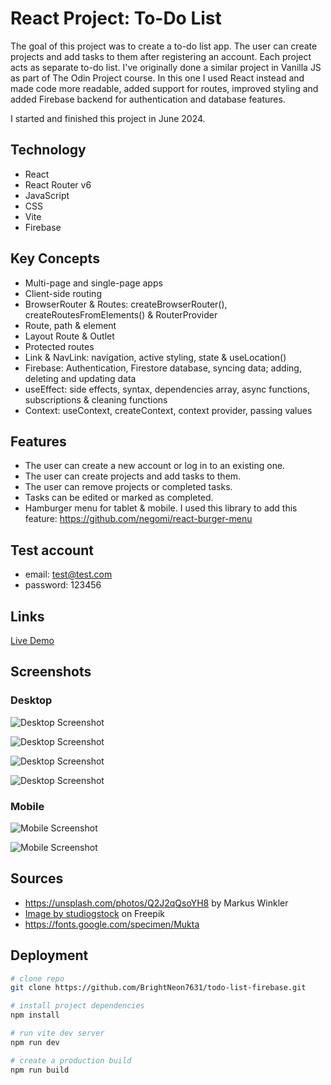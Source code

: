 # React Project: To-Do List

The goal of this project was to create a to-do list app. The user can create projects and add tasks to them after registering an account. Each project acts as separate to-do list. I've originally done a similar project in Vanilla JS as part of The Odin Project course. In this one I used React instead and made code more readable, added support for routes, improved styling and added Firebase backend for authentication and database features. 

I started and finished this project in June 2024.

## Technology

- React
- React Router v6
- JavaScript
- CSS
- Vite
- Firebase

## Key Concepts

- Multi-page and single-page apps
- Client-side routing
- BrowserRouter & Routes: createBrowserRouter(), createRoutesFromElements() & RouterProvider
- Route, path & element
- Layout Route & Outlet
- Protected routes
- Link & NavLink: navigation, active styling, state & useLocation()
- Firebase: Authentication, Firestore database, syncing data; adding, deleting and updating data
- useEffect: side effects, syntax, dependencies array, async functions, subscriptions & cleaning functions
- Context: useContext, createContext, context provider, passing values

## Features

- The user can create a new account or log in to an existing one.
- The user can create projects and add tasks to them. 
- The user can remove projects or completed tasks.
- Tasks can be edited or marked as completed. 
- Hamburger menu for tablet & mobile. I used this library to add this feature: https://github.com/negomi/react-burger-menu

## Test account

- email: test@test.com
- password: 123456

## Links

[Live Demo](https://bn7631-todo-list-new.pages.dev)

## Screenshots

### Desktop

![Desktop Screenshot](screenshots/desktop1.png)

![Desktop Screenshot](screenshots/desktop2.png)

![Desktop Screenshot](screenshots/desktop3.png)

![Desktop Screenshot](screenshots/desktop4.gif)

### Mobile

![Mobile Screenshot](screenshots/mobile1.png)

![Mobile Screenshot](screenshots/mobile2.png)

## Sources

- https://unsplash.com/photos/Q2J2qQsoYH8 by Markus Winkler
- <a href="https://www.freepik.com/free-vector/businessman-character-avatar-isolated_6769264.htm">Image by studiogstock</a> on Freepik
- https://fonts.google.com/specimen/Mukta

## Deployment

```bash
# clone repo
git clone https://github.com/BrightNeon7631/todo-list-firebase.git

# install project dependencies
npm install

# run vite dev server
npm run dev

# create a production build
npm run build
```
